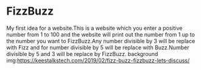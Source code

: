 # FizzBuzz
My first idea for a website.This is a website which you enter a positive number from 1 to 100 and the website will print out the number from 1 up to the number you want to FizzBuzz.Any number divisible by 3 will be replace with Fizz and for number divisible by 5 will be replace with Buzz.Number divisible by 5 and 3 will be replace by FizzBuzz.
background img:https://keestalkstech.com/2019/02/fizz-buzz-fizzbuzz-lets-discuss/
